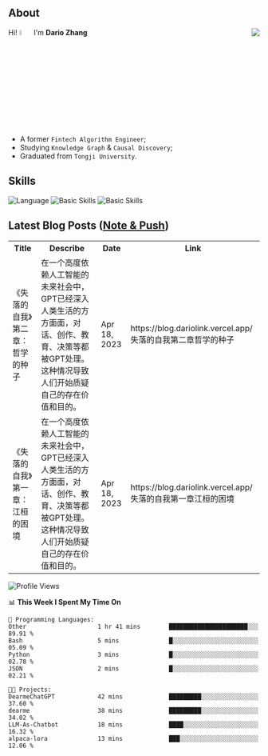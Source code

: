 ## About

<img align="right" src="https://github-readme-stats.vercel.app/api?username=dario-github&show_icons=true&bg_color=00000000&hide_title=true&hide_border=true&include_all_commits=true&count_private=true&theme=transparent" />

Hi! <img src="https://media.giphy.com/media/hvRJCLFzcasrR4ia7z/giphy.gif" width="5%"> I'm **Dario Zhang**

- A former `Fintech Algorithm Engineer`;
- Studying `Knowledge Graph` & `Causal Discovery`;
- Graduated from `Tongji University`.

## Skills

![Language](https://skillicons.dev/icons?i=py,matlab,pytorch,latex,regex,mysql,sqlite)
![Basic Skills](https://skillicons.dev/icons?i=bash,git,linux,md)
![Basic Skills](https://skillicons.dev/icons?i=vim,vscode,jupyterlab)

## Latest Blog Posts ([Note & Push](https://blog.dariolink.vercel.app/))

<table>
  <tr><th>Title</th><th>Describe</th><th>Date</th><th>Link</th></tr>
  <!-- BLOG-POST-LIST:START --><tr><td>《失落的自我》第二章：哲学的种子</td><td>在一个高度依赖人工智能的未来社会中，GPT已经深入人类生活的方方面面，对话、创作、教育、决策等都被GPT处理。这种情况导致人们开始质疑自己的存在价值和目的。</td><td>Apr 18, 2023</td><td>https://blog.dariolink.vercel.app/失落的自我第二章哲学的种子</td></tr><tr><td>《失落的自我》第一章：江桓的困境</td><td>在一个高度依赖人工智能的未来社会中，GPT已经深入人类生活的方方面面，对话、创作、教育、决策等都被GPT处理。这种情况导致人们开始质疑自己的存在价值和目的。</td><td>Apr 18, 2023</td><td>https://blog.dariolink.vercel.app/失落的自我第一章江桓的困境</td></tr><!-- BLOG-POST-LIST:END -->
</table>

<!--START_SECTION:waka-->
![Profile Views](http://img.shields.io/badge/Profile%20Views-0-blue)

📊 **This Week I Spent My Time On** 

```text
💬 Programming Languages: 
Other                    1 hr 41 mins        ██████████████████████░░░   89.91 % 
Bash                     5 mins              █░░░░░░░░░░░░░░░░░░░░░░░░   05.09 % 
Python                   3 mins              █░░░░░░░░░░░░░░░░░░░░░░░░   02.78 % 
JSON                     2 mins              █░░░░░░░░░░░░░░░░░░░░░░░░   02.21 % 

🐱‍💻 Projects: 
DearmeChatGPT            42 mins             █████████░░░░░░░░░░░░░░░░   37.60 % 
dearme                   38 mins             █████████░░░░░░░░░░░░░░░░   34.02 % 
LLM-As-Chatbot           18 mins             ████░░░░░░░░░░░░░░░░░░░░░   16.32 % 
alpaca-lora              13 mins             ███░░░░░░░░░░░░░░░░░░░░░░   12.06 % 
```


<!--END_SECTION:waka-->
